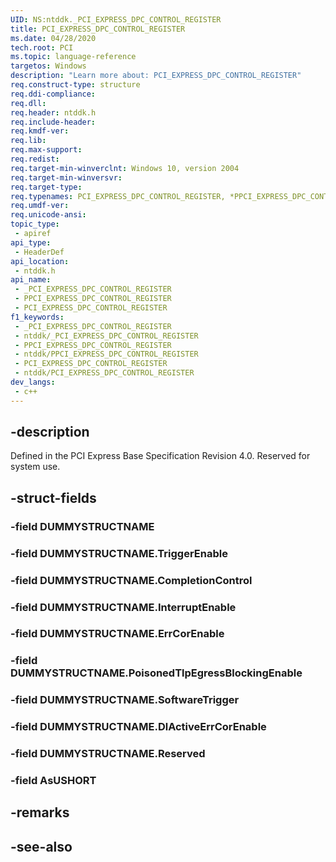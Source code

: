```yaml
---
UID: NS:ntddk._PCI_EXPRESS_DPC_CONTROL_REGISTER
title: PCI_EXPRESS_DPC_CONTROL_REGISTER
ms.date: 04/28/2020
tech.root: PCI
ms.topic: language-reference
targetos: Windows
description: "Learn more about: PCI_EXPRESS_DPC_CONTROL_REGISTER"
req.construct-type: structure
req.ddi-compliance: 
req.dll: 
req.header: ntddk.h
req.include-header: 
req.kmdf-ver: 
req.lib: 
req.max-support: 
req.redist: 
req.target-min-winverclnt: Windows 10, version 2004
req.target-min-winversvr: 
req.target-type: 
req.typenames: PCI_EXPRESS_DPC_CONTROL_REGISTER, *PPCI_EXPRESS_DPC_CONTROL_REGISTER
req.umdf-ver: 
req.unicode-ansi: 
topic_type:
 - apiref
api_type:
 - HeaderDef
api_location:
 - ntddk.h
api_name:
 - _PCI_EXPRESS_DPC_CONTROL_REGISTER
 - PPCI_EXPRESS_DPC_CONTROL_REGISTER
 - PCI_EXPRESS_DPC_CONTROL_REGISTER
f1_keywords:
 - _PCI_EXPRESS_DPC_CONTROL_REGISTER
 - ntddk/_PCI_EXPRESS_DPC_CONTROL_REGISTER
 - PPCI_EXPRESS_DPC_CONTROL_REGISTER
 - ntddk/PPCI_EXPRESS_DPC_CONTROL_REGISTER
 - PCI_EXPRESS_DPC_CONTROL_REGISTER
 - ntddk/PCI_EXPRESS_DPC_CONTROL_REGISTER
dev_langs:
 - c++
---
```


## -description

Defined in the PCI Express Base Specification Revision 4.0.  Reserved for system use.

## -struct-fields

### -field DUMMYSTRUCTNAME

### -field DUMMYSTRUCTNAME.TriggerEnable

### -field DUMMYSTRUCTNAME.CompletionControl

### -field DUMMYSTRUCTNAME.InterruptEnable

### -field DUMMYSTRUCTNAME.ErrCorEnable

### -field DUMMYSTRUCTNAME.PoisonedTlpEgressBlockingEnable

### -field DUMMYSTRUCTNAME.SoftwareTrigger

### -field DUMMYSTRUCTNAME.DlActiveErrCorEnable

### -field DUMMYSTRUCTNAME.Reserved

### -field AsUSHORT

## -remarks

## -see-also

